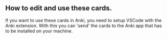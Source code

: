 ## How to edit and use these cards.

If you want to use these cards in Anki, you need to setup VSCode with the Anki extension.
With this you can 'send' the cards to the Anki app that has to be installed on your machine.
